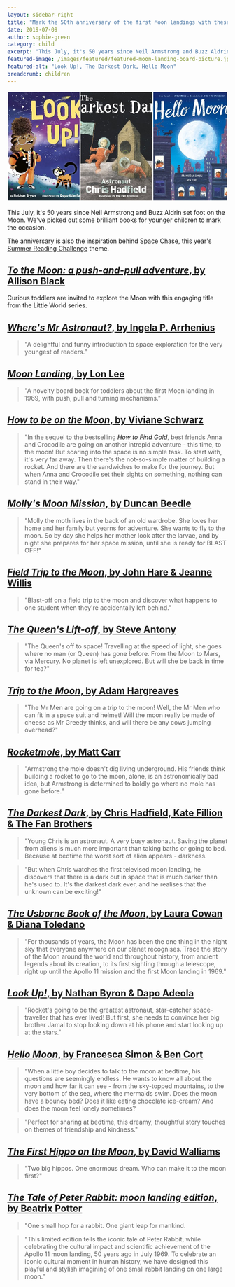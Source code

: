 ```yaml
---
layout: sidebar-right
title: "Mark the 50th anniversary of the first Moon landings with these stunning board and picture books"
date: 2019-07-09
author: sophie-green
category: child
excerpt: "This July, it's 50 years since Neil Armstrong and Buzz Aldrin set foot on the Moon. We've picked out some brilliant books for younger children to mark the occasion."
featured-image: /images/featured/featured-moon-landing-board-picture.jpg
featured-alt: "Look Up!, The Darkest Dark, Hello Moon"
breadcrumb: children
---
```


![Look Up!, The Darkest Dark, Hello Moon](/images/featured/featured-moon-landing-board-picture.jpg)

This July, it's 50 years since Neil Armstrong and Buzz Aldrin set foot on the Moon. We've picked out some brilliant books for younger children to mark the occasion.

The anniversary is also the inspiration behind Space Chase, this year's [Summer Reading Challenge](/src/) theme.

## [<cite>To the Moon: a push-and-pull adventure</cite>, by Allison Black](https://suffolk.spydus.co.uk/cgi-bin/spydus.exe/ENQ/OPAC/BIBENQ?BRN=2579416)

Curious toddlers are invited to explore the Moon with this engaging title from the Little World series.

## [<cite>Where's Mr Astronaut?</cite>, by Ingela P. Arrhenius](https://suffolk.spydus.co.uk/cgi-bin/spydus.exe/ENQ/OPAC/BIBENQ?BRN=2559443)

> "A delightful and funny introduction to space exploration for the very youngest of readers."

## [<cite>Moon Landing</cite>, by Lon Lee](https://suffolk.spydus.co.uk/cgi-bin/spydus.exe/ENQ/OPAC/BIBENQ?BRN=2550864)

> "A novelty board book for toddlers about the first Moon landing in 1969, with push, pull and turning mechanisms."

## [<cite>How to be on the Moon</cite>, by Viviane Schwarz](https://suffolk.spydus.co.uk/cgi-bin/spydus.exe/ENQ/OPAC/BIBENQ?BRN=2560246)

> "In the sequel to the bestselling [<cite>How to Find Gold</cite>](https://suffolk.spydus.co.uk/cgi-bin/spydus.exe/ENQ/OPAC/BIBENQ?BRN=2079720), best friends Anna and Crocodile are going on another intrepid adventure - this time, to the moon! But soaring into the space is no simple task. To start with, it's very far away. Then there's the not-so-simple matter of building a rocket. And there are the sandwiches to make for the journey. But when Anna and Crocodile set their sights on something, nothing can stand in their way."

## [<cite>Molly's Moon Mission</cite>, by Duncan Beedle](https://suffolk.spydus.co.uk/cgi-bin/spydus.exe/ENQ/OPAC/BIBENQ?BRN=2501850)

> "Molly the moth lives in the back of an old wardrobe. She loves her home and her family but yearns for adventure. She wants to fly to the moon. So by day she helps her mother look after the larvae, and by night she prepares for her space mission, until she is ready for BLAST OFF!"

## [<cite>Field Trip to the Moon</cite>, by John Hare & Jeanne Willis](https://suffolk.spydus.co.uk/cgi-bin/spydus.exe/ENQ/OPAC/BIBENQ?BRN=2548830)

> "Blast-off on a field trip to the moon and discover what happens to one student when they're accidentally left behind."

## [<cite>The Queen's Lift-off</cite>, by Steve Antony](https://suffolk.spydus.co.uk/cgi-bin/spydus.exe/ENQ/OPAC/BIBENQ?BRN=2517790)

> "The Queen's off to space! Travelling at the speed of light, she goes where no man (or Queen) has gone before. From the Moon to Mars, via Mercury. No planet is left unexplored. But will she be back in time for tea?"

## [<cite>Trip to the Moon</cite>, by Adam Hargreaves](https://suffolk.spydus.co.uk/cgi-bin/spydus.exe/ENQ/OPAC/BIBENQ?BRN=2562113)

> "The Mr Men are going on a trip to the moon! Well, the Mr Men who can fit in a space suit and helmet! Will the moon really be made of cheese as Mr Greedy thinks, and will there be any cows jumping overhead?"

## [<cite>Rocketmole</cite>, by Matt Carr](https://suffolk.spydus.co.uk/cgi-bin/spydus.exe/ENQ/OPAC/BIBENQ?BRN=2537440)

> "Armstrong the mole doesn't dig living underground. His friends think building a rocket to go to the moon, alone, is an astronomically bad idea, but Armstrong is determined to boldly go where no mole has gone before."

## [<cite>The Darkest Dark</cite>, by Chris Hadfield, Kate Fillion & The Fan Brothers](https://suffolk.spydus.co.uk/cgi-bin/spydus.exe/ENQ/OPAC/BIBENQ?BRN=2160823)

> "Young Chris is an astronaut. A very busy astronaut. Saving the planet from aliens is much more important than taking baths or going to bed. Because at bedtime the worst sort of alien appears - darkness.

> "But when Chris watches the first televised moon landing, he discovers that there is a dark out in space that is much darker than he's used to. It's the darkest dark ever, and he realises that the unknown can be exciting!"

## [<cite>The Usborne Book of the Moon</cite>, by Laura Cowan & Diana Toledano](https://suffolk.spydus.co.uk/cgi-bin/spydus.exe/ENQ/OPAC/BIBENQ?BRN=2550839)

> "For thousands of years, the Moon has been the one thing in the night sky that everyone anywhere on our planet recognises. Trace the story of the Moon around the world and throughout history, from ancient legends about its creation, to its first sighting through a telescope, right up until the Apollo 11 mission and the first Moon landing in 1969."

## [<cite>Look Up!</cite>, by Nathan Byron & Dapo Adeola](https://suffolk.spydus.co.uk/cgi-bin/spydus.exe/ENQ/OPAC/BIBENQ?BRN=2563657)

> "Rocket's going to be the greatest astronaut, star-catcher space-traveller that has ever lived! But first, she needs to convince her big brother Jamal to stop looking down at his phone and start looking up at the stars."

## [<cite>Hello Moon</cite>, by Francesca Simon & Ben Cort](https://suffolk.spydus.co.uk/cgi-bin/spydus.exe/ENQ/OPAC/BIBENQ?BRN=2596996)

> "When a little boy decides to talk to the moon at bedtime, his questions are seemingly endless. He wants to know all about the moon and how far it can see - from the sky-topped mountains, to the very bottom of the sea, where the mermaids swim. Does the moon have a bouncy bed? Does it like eating chocolate ice-cream? And does the moon feel lonely sometimes?

> "Perfect for sharing at bedtime, this dreamy, thoughtful story touches on themes of friendship and kindness."

## [<cite>The First Hippo on the Moon</cite>, by David Walliams](https://suffolk.spydus.co.uk/cgi-bin/spydus.exe/ENQ/OPAC/BIBENQ?BRN=1933265)

> "Two big hippos. One enormous dream. Who can make it to the moon first?"

## [<cite>The Tale of Peter Rabbit: moon landing edition</cite>, by Beatrix Potter](https://suffolk.spydus.co.uk/cgi-bin/spydus.exe/ENQ/OPAC/BIBENQ?BRN=2500865)

> "One small hop for a rabbit. One giant leap for mankind.

> "This limited edition tells the iconic tale of Peter Rabbit, while celebrating the cultural impact and scientific achievement of the Apollo 11 moon landing, 50 years ago in July 1969. To celebrate an iconic cultural moment in human history, we have designed this playful and stylish imagining of one small rabbit landing on one large moon."
